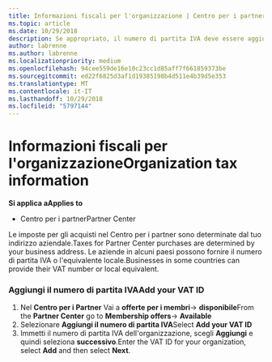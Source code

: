 ```yaml
---
title: Informazioni fiscali per l'organizzazione | Centro per i partner
ms.topic: article
ms.date: 10/29/2018
description: Se appropriato, il numero di partita IVA deve essere aggiunto alle informazioni dell'organizzazione
author: labrenne
ms.author: labrenne
ms.localizationpriority: medium
ms.openlocfilehash: 94cee559de16e10c23cc1d85aff7f661859373be
ms.sourcegitcommit: ed22f6825d3af1d19385198b4d511e4b39d5e353
ms.translationtype: MT
ms.contentlocale: it-IT
ms.lasthandoff: 10/29/2018
ms.locfileid: "5797144"
---
```

# <a name="organization-tax-information"></a><span data-ttu-id="b161f-103">Informazioni fiscali per l'organizzazione</span><span class="sxs-lookup"><span data-stu-id="b161f-103">Organization tax information</span></span>

**<span data-ttu-id="b161f-104">Si applica a</span><span class="sxs-lookup"><span data-stu-id="b161f-104">Applies to</span></span>**

-  <span data-ttu-id="b161f-105">Centro per i partner</span><span class="sxs-lookup"><span data-stu-id="b161f-105">Partner Center</span></span>

<span data-ttu-id="b161f-106">Le imposte per gli acquisti nel Centro per i partner sono determinate dal tuo indirizzo aziendale.</span><span class="sxs-lookup"><span data-stu-id="b161f-106">Taxes for Partner Center purchases are determined by your business address.</span></span> <span data-ttu-id="b161f-107">Le aziende in alcuni paesi possono fornire il numero di partita IVA o l'equivalente locale.</span><span class="sxs-lookup"><span data-stu-id="b161f-107">Businesses in some countries can provide their VAT number or local equivalent.</span></span>

### <a name="add-your-vat-id"></a><span data-ttu-id="b161f-108">Aggiungi il numero di partita IVA</span><span class="sxs-lookup"><span data-stu-id="b161f-108">Add your VAT ID</span></span>

1.  <span data-ttu-id="b161f-109">Nel **Centro per i Partner** Vai a **offerte per i membri**-> **disponibile**</span><span class="sxs-lookup"><span data-stu-id="b161f-109">From the **Partner Center** go to **Membership offers**-> **Available**</span></span>
2.  <span data-ttu-id="b161f-110">Selezionare **Aggiungi il numero di partita IVA**</span><span class="sxs-lookup"><span data-stu-id="b161f-110">Select **Add your VAT ID**</span></span>
3.  <span data-ttu-id="b161f-111">Immetti il numero di partita IVA dell'organizzazione, scegli **Aggiungi** e quindi seleziona **successivo**.</span><span class="sxs-lookup"><span data-stu-id="b161f-111">Enter the VAT ID for your organization, select **Add** and then select **Next**.</span></span>





 



